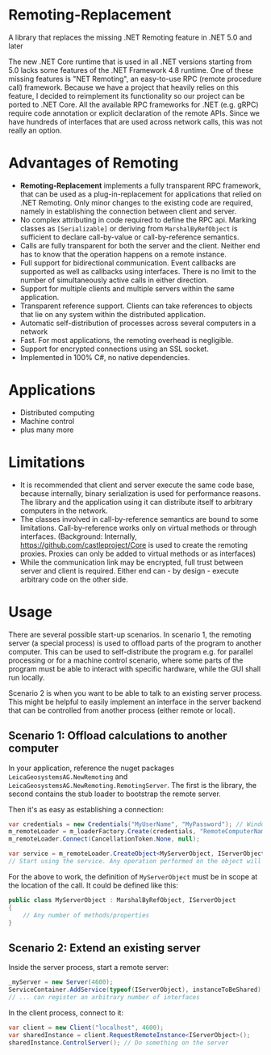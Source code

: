 # Remoting-Replacement
A library that replaces the missing .NET Remoting feature in .NET 5.0 and later

The new .NET Core runtime that is used in all .NET versions starting from 5.0 lacks some features of the .NET Framework 4.8 runtime. 
One of these missing features is "NET Remoting", an easy-to-use RPC (remote procedure call) framework. Because we have a project 
that heavily relies on this feature, I decided to reimplement its functionality so our project can be ported to .NET Core. All the
available RPC frameworks for .NET (e.g. gRPC) require code annotation or explicit declaration of the remote APIs. Since we have
hundreds of interfaces that are used across network calls, this was not really an option.

# Advantages of Remoting
- **Remoting-Replacement** implements a fully transparent RPC framework, that can be used as a plug-in-replacement for applications
that relied on .NET Remoting. Only minor changes to the existing code are required, namely in establishing the connection between
client and server. 
- No complex attributing in code required to define the RPC api. Marking classes as `[Serializable]` or deriving from `MarshalByRefObject` 
is sufficient to declare call-by-value or call-by-reference semantics. 
- Calls are fully transparent for both the server and the client. Neither end has to know that the operation happens on a remote instance.
- Full support for bidirectional communication. Event callbacks are supported as well as callbacks using interfaces. There is no limit
to the number of simultaneously active calls in either direction.
- Support for multiple clients and multiple servers within the same application.
- Transparent reference support. Clients can take references to objects that lie on any system within the distributed application.
- Automatic self-distribution of processes across several computers in a network
- Fast. For most applications, the remoting overhead is negligible.
- Support for encrypted connections using an SSL socket.
- Implemented in 100% C#, no native dependencies.

# Applications
- Distributed computing
- Machine control
- plus many more

# Limitations
- It is recommended that client and server execute the same code base, because internally, binary serialization is used for performance reasons.
The library and the application using it can distribute itself to arbitrary computers in the network.
- The classes involved in call-by-reference semantics are bound to some limitations. Call-by-reference works only on virtual methods or through interfaces. 
(Background: Internally, https://github.com/castleproject/Core is used to create the remoting proxies. Proxies can only be added to virtual methods or as interfaces)
- While the communication link may be encrypted, full trust between server and client is required. Either end can - by design - execute
arbitrary code on the other side.

# Usage

There are several possible start-up scenarios. In scenario 1, the remoting server (a special process) is used to offload parts of the program to
another computer. This can be used to self-distribute the program e.g. for parallel processing or for a machine control scenario, where some
parts of the program must be able to interact with specific hardware, while the GUI shall run locally.

Scenario 2 is when you want to be able to talk to an existing server process. This might be helpful to easily implement an interface in
the server backend that can be controlled from another process (either remote or local).

## Scenario 1: Offload calculations to another computer

In your application, reference the nuget packages `LeicaGeosystemsAG.NewRemoting` and `LeicaGeosystemsAG.NewRemoting.RemotingServer`. The first 
is the library, the second contains the stub loader to bootstrap the remote server. 

Then it's as easy as establishing a connection:

```csharp
var credentials = new Credentials("MyUserName", "MyPassword"); // Windows password of remote computer (needs admin rights)
m_remoteLoader = m_loaderFactory.Create(credentials, "RemoteComputerName", 4600);
m_remoteLoader.Connect(CancellationToken.None, null);

var service = m_remoteLoader.CreateObject<MyServerObject, IServerObject>();
// Start using the service. Any operation performed on the object will actually take place on the remote side.
```

For the above to work, the definition of `MyServerObject` must be in scope at the location of the call. It could be defined like this:

```csharp
public class MyServerObject : MarshalByRefObject, IServerObject
{
	// Any number of methods/properties
}
```

## Scenario 2: Extend an existing server

Inside the server process, start a remote server:

```csharp
_myServer = new Server(4600);
ServiceContainer.AddService(typeof(IServerObject), instanceToBeShared);
// ... can register an arbitrary number of interfaces
```

In the client process, connect to it:

```csharp
var client = new Client("localhost", 4600);
var sharedInstance = client.RequestRemoteInstance<IServerObject>();
sharedInstance.ControlServer(); // Do something on the server
```

